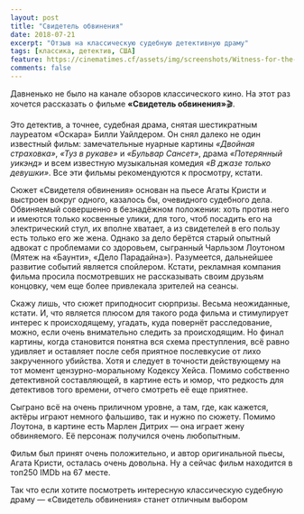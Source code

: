 ```yaml
---
layout: post
title: "Свидетель обвинения"
date: 2018-07-21
excerpt: "Отзыв на классическую судебную детективную драму"
tags: [классика, детектив, США]
feature: https://cinematimes.cf/assets/img/screenshots/Witness-for-the-Prosecution-2.jpg
comments: false
---
```

Давненько не было на канале обзоров классического кино.
На этот раз хочется рассказать о фильме **«Свидетель обвинения»**🎬.

Это детектив, а точнее, судебная драма, снятая шестикратным лауреатом «Оскара» Билли Уайлдером. Он снял далеко не один известный фильм: замечательные нуарные картины *«Двойная страховка»*, *«Туз в рукаве»* и *«Бульвар Сансет»*, драма *«Потерянный уикэнд»* и всем известную музыкальная комедия *«В джазе только девушки»*. Все эти фильмы рекомендуются к просмотру, кстати.

Сюжет «Свидетеля обвинения» основан на пьесе Агаты Кристи и выстроен вокруг одного, казалось бы, очевидного судебного дела. Обвиняемый совершенно в безнадёжном положении: хоть против него и имеются только косвенные улики, для того, чтоб посадить его на электрический стул, их вполне хватает, а из свидетелей в его пользу есть только его же жена. Однако за дело берётся старый опытный адвокат с проблемами со здоровьем, сыгранный Чарльзом Лоутоном (Мятеж на «Баунти», «Дело Парадайна»).
Разумеется, дальнейшее развитие событий является спойлером. Кстати, рекламная компания фильма просила посмотревших не рассказывать своим друзьям концовку, чем еще более привлекала зрителей на сеансы.

Скажу лишь, что сюжет приподносит сюрпризы. Весьма неожиданные, кстати. И, что является плюсом для такого рода фильма и стимулирует интерес к происходящему, угадать, куда повернёт расследование, можно, если очень внимательно следить за происходящим.
Но финал картины, когда становится понятна вся схема преступления, всё равно удивляет и оставляет после себя приятное послевкусие от лихо закрученного убийства. Хотя и следует в точности действующему на тот момент цензурно-моральному Кодексу Хейса.
Помимо собственно детективной составляющей, в картине есть и юмор, что редкость для детективов того времени, отчего смотреть её еще приятнее.

Сыграно всё на очень приличном уровне, а там, где, как кажется, актёры играют немного фальшиво, так и нужно по сюжету. Помимо Лоутона, в картине есть Марлен Дитрих — она играет жену обвиняемого. Её персонаж получился очень любопытным.

Фильм был принят очень положительно, и автор оригинальной пьесы, Агата Кристи, осталась очень довольна. Ну а сейчас фильм находится в топ250 IMDb на 67 месте.

Так что если хотите посмотреть интересную классическую судебную драму — «Свидетель обвинения» станет отличным выбором
